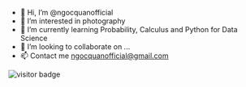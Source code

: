 - 👋 Hi, I’m @ngocquanofficial
- 👀 I’m interested in photography
- 🌱 I’m currently learning Probability, Calculus and Python for Data Science
- 💞️ I’m looking to collaborate on ...
- 📫 Contact me ngocquanofficial@gmail.com

![visitor badge](https://visitor-badge.glitch.me/badge?page_id=jwenjian.visitor-badge)

<!-- BLOG-POST-LIST:START --><!-- BLOG-POST-LIST:END -->
